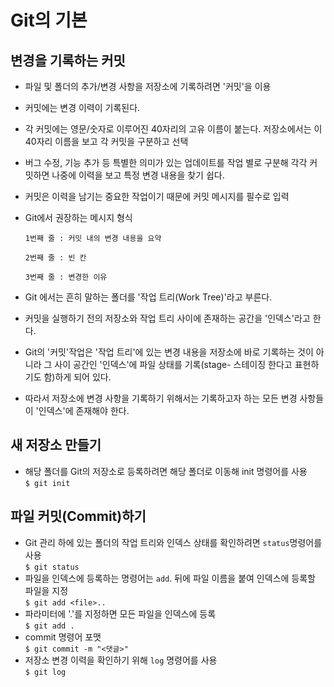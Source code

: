 # Git의 기본  

## 변경을 기록하는 커밋  
- 파일 및 폴더의 추가/변경 사항을 저장소에 기록하려면 '커밋'을 이용  
- 커밋에는 변경 이력이 기록된다.  
- 각 커밋에는 영문/숫자로 이루어진 40자리의 고유 이름이 붙는다. 저장소에서는 이 40자리 이름을 보고 각 커밋을 구분하고 선택  
- 버그 수정, 기능 추가 등 특별한 의미가 있는 업데이트를 작업 별로 구분해 각각 커밋하면 나중에 이력을 보고 특정 변경 내용을 찾기 쉽다.  
- 커밋은 이력을 남기는 중요한 작업이기 때문에 커밋 메시지를 필수로 입력  
- Git에서 권장하는 메시지 형식  
  ```
  1번째 줄 : 커밋 내의 변경 내용을 요약  
  
  2번째 줄 : 빈 칸   
  
  3번째 줄 : 변경한 이유     
  ```  
  
- Git 에서는 흔히 말하는 폴더를 '작업 트리(Work Tree)'라고 부른다.  
- 커밋을 실행하기 전의 저장소와 작업 트리 사이에 존재하는 공간을 '인덱스'라고 한다.  
- Git의 '커밋'작업은 '작업 트리'에 있는 변경 내용을 저장소에 바로 기록하는 것이 아니라 그 사이 공간인 '인덱스'에 파일 상태를 기록(stage- 스테이징 한다고 표현하기도 함)하게 되어 있다.  
- 따라서 저장소에 변경 사항을 기록하기 위해서는 기록하고자 하는 모든 변경 사항들이 '인덱스'에 존재해야 한다.  


## 새 저장소 만들기   
- 해당 폴더를 Git의 저장소로 등록하려면 해당 폴더로 이동해 init 명령어를 사용  
`$ git init`   

## 파일 커밋(Commit)하기  
- Git 관리 하에 있는 폴더의 작업 트리와 인덱스 상태를 확인하려면 `status`명령어를 사용  
`$ git status`  
- 파일을 인덱스에 등록하는 명령어는 `add`. 뒤에 파일 이름을 붙여 인덱스에 등록할 파일을 지정  
`$ git add <file>..`  
- 파라미터에 '.'를 지정하면 모든 파일을 인덱스에 등록  
`$ git add .`  
- commit 명령어 포맷  
`$ git commit -m "<댓글>"`  
- 저장소 변경 이력을 확인하기 위해 `log` 명령어를 사용  
`$ git log`  
